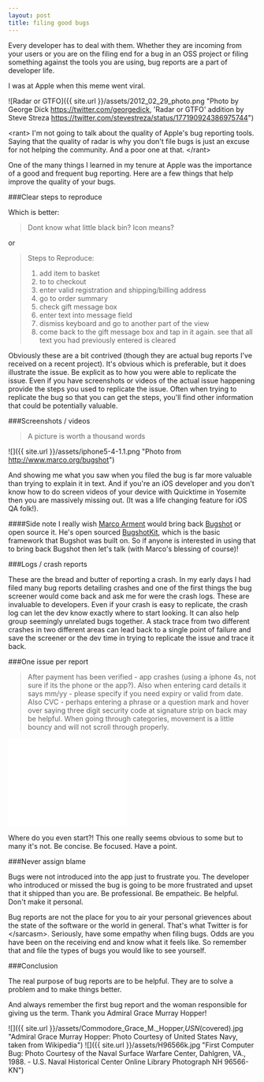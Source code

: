 ```yaml
---
layout: post
title: filing good bugs
---
```


Every developer has to deal with them. Whether they are incoming from your users or you are on the filing end for a bug in an OSS project or filing something against the tools you are using, bug reports are a part of developer life.

I was at Apple when this meme went viral.

![Radar or GTFO]({{ site.url }}/assets/2012_02_29_photo.png "Photo by George Dick https://twitter.com/georgedick, 'Radar or GTFO' addition by Steve Streza https://twitter.com/stevestreza/status/177190924386975744")

\<rant\> I'm not going to talk about the quality of Apple's bug reporting tools. Saying that the quality of radar is why you don't file bugs is just an excuse for not helping the community. And a poor one at that. \</rant\>

One of the many things I learned in my tenure at Apple was the importance of a good and frequent bug reporting. Here are a few things that help improve the quality of your bugs.

###Clear steps to reproduce

Which is better:

> Dont know what little black bin? Icon means?

or

> Steps to Reproduce: <br />
> 1) add item to basket <br />
> 2) to to checkout <br />
> 3) enter valid registration and shipping/billing address <br />
> 4) go to order summary <br />
> 5) check gift message box <br />
> 6) enter text into message field <br />
> 7) dismiss keyboard and go to another part of the view <br />
> 8) come back to the gift message box and tap in it again. see that all text you had previously entered is cleared <br />

Obviously these are a bit contrived (though they are actual bug reports I've received on a recent project). It's obvious which is preferable, but it does illustrate the issue. Be explicit as to how you were able to replicate the issue. Even if you have screenshots or videos of the actual issue happening provide the steps you used to replicate the issue. Often when trying to replicate the bug so that you can get the steps, you'll find other information that could be potentially valuable.

###Screenshots / videos

> A picture is worth a thousand words

![]({{ site.url }}/assets/iphone5-4-1.1.png "Photo from http://www.marco.org/bugshot")

And showing me what you saw when you filed the bug is far more valuable than trying to explain it in text. And if you're an iOS developer and you don't know how to do screen videos of your device with Quicktime in Yosemite then you are massively missing out. (It was a life changing feature for iOS QA folk!).

####Side note
I really wish [Marco Arment](http://marco.org) would bring back [Bugshot](http://www.marco.org/bugshot) or open source it. He's open sourced [BugshotKit](https://github.com/marcoarment/BugshotKit), which is the basic framework that Bugshot was built on. So if anyone is interested in using that to bring back Bugshot then let's talk (with Marco's blessing of course)!

###Logs / crash reports

These are the bread and butter of reporting a crash. In my early days I had filed many bug reports detailing crashes and one of the first things the bug screener would come back and ask me for were the crash logs. These are invaluable to developers. Even if your crash is easy to replicate, the crash log can let the dev know exactly where to start looking. It can also help group seemingly unrelated bugs together. A stack trace from two different crashes in two different areas can lead back to a single point of failure and save the screener or the dev time in trying to replicate the issue and trace it back.

###One issue per report

> After payment has been verified - app crashes (using a iphone 4s, not sure if its the phone or the app?). Also when entering card details it says mm/yy - please specify if you need expiry or valid from date. Also CVC - perhaps entering a phrase or a question mark and hover over saying three digit security code at signature strip on back may be helpful. When going through categories, movement is a little bouncy and will not scroll through properly.

<iframe src="//giphy.com/embed/5DpF7t1WzLnCU?html5=true" width="240" height="180" frameBorder="0" webkitAllowFullScreen mozallowfullscreen allowFullScreen></iframe>

Where do you even start?! This one really seems obvious to some but to many it's not. Be concise. Be focused. Have a point.

###Never assign blame

Bugs were not introduced into the app just to frustrate you. The developer who introduced or missed the bug is going to be more frustrated and upset that it shipped than you are. Be professional. Be empatheic. Be helpful. Don't make it personal.

Bug reports are not the place for you to air your personal grievences about the state of the software or the world in general. That's what Twitter is for \</sarcasm\>. Seriously, have some empathy when filing bugs. Odds are you have been on the receiving end and know what it feels like. So remember that and file the types of bugs you would like to see yourself.

###Conclusion

The real purpose of bug reports are to be helpful. They are to solve a problem and to make things better.

And always remember the first bug report and the woman responsible for giving us the term. Thank you Admiral Grace Murray Hopper!

![]({{ site.url }}/assets/Commodore_Grace_M._Hopper,_USN_(covered).jpg "Admiral Grace Murray Hopper: Photo Courtesy of United States Navy, taken from Wikipedia")
![]({{ site.url }}/assets/H96566k.jpg "First Computer Bug: Photo Courtesy of the Naval Surface Warfare Center, Dahlgren, VA., 1988. - U.S. Naval Historical Center Online Library Photograph NH 96566-KN")
